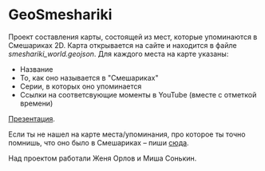 # GeoSmeshariki

Проект составления карты, состоящей из мест, которые упоминаются в Смешариках 2D. Карта открывается на сайте и находится в файле _smeshariki_world.geojson_.
Для каждого места на карте указаны:

- Название
- То, как оно называется в "Смешариках"
- Серии, в которых оно упоминается
- Ссылки на соответсвующие моменты в YouTube (вместе с отметкой времени)

[Презентация](https://docs.google.com/presentation/d/165hWZFdqW4asXFklzB0RRcfL8ALzXZUlTk5c0Qy24Ck/edit?usp=sharing).

Если ты не нашел на карте места/упоминания, про которое ты точно помнишь, что оно было в Смешариках – пиши [сюда](https://forms.gle/etvMGztnxDfYqLh86).

Над проектом работали Женя Орлов и Миша Сонькин.
